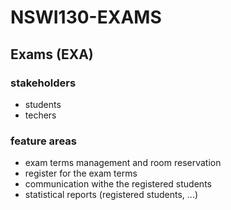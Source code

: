 # NSWI130-EXAMS

## Exams (EXA)

### stakeholders
- students
- techers
### feature areas
- exam terms management and room reservation
- register for the exam terms
- communication withe the registered students
- statistical reports (registered students, ...)
